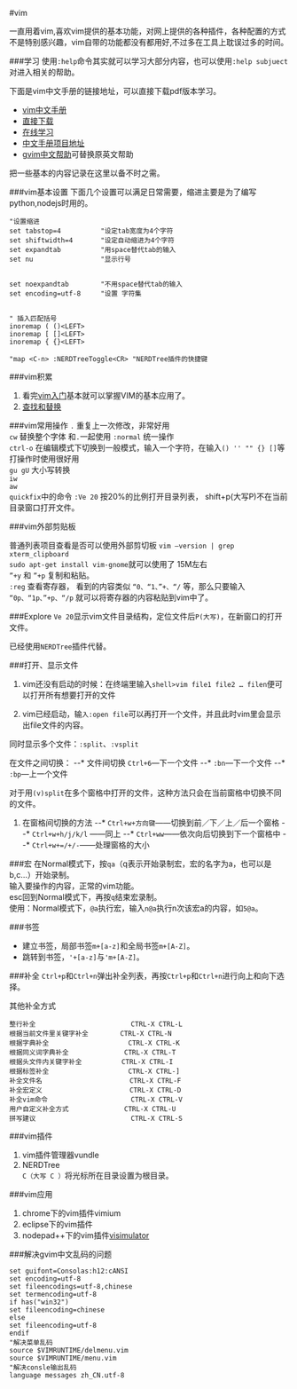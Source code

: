 ﻿#vim

一直用着vim,喜欢vim提供的基本功能，对网上提供的各种插件，各种配置的方式不是特别感兴趣，vim自带的功能都没有都用好,不过多在工具上耽误过多的时间。

###学习
使用`:help`命令其实就可以学习大部分内容，也可以使用`:help subjuect`对进入相关的帮助。

下面是vim中文手册的链接地址，可以直接下载pdf版本学习。

- [vim中文手册](http://vimcdoc.sourceforge.net/)  
- [直接下载](http://sourceforge.net/project/showfiles.php?group_id=56777)  
- [在线学习](http://vimcdoc.sourceforge.net/doc/)
- [中文手册项目地址](http://sourceforge.net/projects/vimcdoc/)  
- [gvim中文帮助](http://sourceforge.net/projects/vimcdoc/files/win32-install/)可替换原英文帮助  


把一些基本的内容记录在这里以备不时之需。

###vim基本设置
下面几个设置可以满足日常需要，缩进主要是为了编写python,nodejs时用的。
```vim
"设置缩进 
set tabstop=4          "设定tab宽度为4个字符
set shiftwidth=4       "设定自动缩进为4个字符
set expandtab          "用space替代tab的输入
set nu                 "显示行号
 
 
set noexpandtab        "不用space替代tab的输入
set encoding=utf-8     "设置 字符集
 
 
" 插入匹配括号
inoremap ( ()<LEFT>
inoremap [ []<LEFT>
inoremap { {}<LEFT>

"map <C-n> :NERDTreeToggle<CR> "NERDTree插件的快捷键

```

###vim积累
1. 看完[vim入门](vimtutor.md)基本就可以掌握VIM的基本应用了。
1. [查找和替换](vim查找和替换.md)

###vim常用操作
`.` 重复上一次修改，非常好用  
`cw` 替换整个字体 和`.`一起使用
`:normal` 统一操作  
`ctrl-o` 在编辑模式下切换到一般模式，输入一个字符，在输入`() '' "" {} []`等打操作时使用很好用  
`gu gU` 大小写转换  
`iw`  
`aw`  
`quickfix`中的命令
`:Ve 20` 按20%的比例打开目录列表， shift+p(大写P)不在当前目录窗口打开文件。  

###vim外部剪贴板

普通列表项目查看是否可以使用外部剪切板 `vim –version | grep xterm_clipboard`  
`sudo apt-get install vim-gnome`就可以使用了 15M左右  
`”+y` 和 `”+p` 复制和粘贴。  
`:reg` 查看寄存器， 看到的内容类似 `“0、“1、”+、“/` 等，那么只要输入 `“0p、“1p、”+p、“/p` 就可以将寄存器的内容粘贴到vim中了。  

###Explore
`Ve 20`显示vim文件目录结构，定位文件后`P(大写)`，在新窗口的打开文件。

已经使用`NERDTree`插件代替。

###打开、显示文件
1. vim还没有启动的时候：在终端里输入`shell>vim file1 file2 … filen`便可以打开所有想要打开的文件

1. vim已经启动，输`入:open file`可以再打开一个文件，并且此时vim里会显示出file文件的内容。

同时显示多个文件：`:split`、`:vsplit`

在文件之间切换： 
--* 文件间切换 `Ctrl+6`—下一个文件 
--* `:bn`—下一个文件 
--* `:bp`—上一个文件 


对于用`(v)split`在多个窗格中打开的文件，这种方法只会在当前窗格中切换不同的文件。

1. 在窗格间切换的方法 
--* `Ctrl+w+方向键`——切换到前／下／上／后一个窗格 
--* `Ctrl+w+h/j/k/l` ——同上 
--* `Ctrl+ww`——依次向后切换到下一个窗格中 
--* `Ctrl+w+=/+/-`——处理窗格的大小 

###宏
在Normal模式下，按`qa`（q表示开始录制宏，宏的名字为a，也可以是b,c…）开始录制。  
输入要操作的内容，正常的vim功能。  
esc回到Normal模式下，再按`q`结束宏录制。  
使用：Normal模式下，`@a`执行宏，输入`n@a`执行n次该宏a的内容，如`5@a`。  

###书签
* 建立书签，局部书签`m+[a-z]`和全局书签`m+[A-Z]`。
* 跳转到书签，`'+[a-z]`与`'m+[A-Z]`。

###补全
`Ctrl+p`和`Ctrl+n`弹出补全列表，再按`Ctrl+p`和`Ctrl+n`进行向上和向下选择。

其他补全方式  

```
整行补全                        CTRL-X CTRL-L
根据当前文件里关键字补全        CTRL-X CTRL-N
根据字典补全                    CTRL-X CTRL-K
根据同义词字典补全              CTRL-X CTRL-T
根据头文件内关键字补全          CTRL-X CTRL-I
根据标签补全                    CTRL-X CTRL-]
补全文件名                      CTRL-X CTRL-F
补全宏定义                      CTRL-X CTRL-D
补全vim命令                     CTRL-X CTRL-V
用户自定义补全方式              CTRL-X CTRL-U
拼写建议                        CTRL-X CTRL-S 
```

###vim插件
1. vim插件管理器vundle
1. NERDTree  
`C（大写 C ）`将光标所在目录设置为根目录。

###vim应用
1. chrome下的vim插件vimium
1. eclipse下的vim插件  
1. nodepad++下的vim插件[visimulator](visimulator.zip)  


###解决gvim中文乱码的问题
```
set guifont=Consolas:h12:cANSI
set encoding=utf-8
set fileencodings=utf-8,chinese
set termencoding=utf-8
if has("win32")
set fileencoding=chinese
else
set fileencoding=utf-8
endif
"解决菜单乱码
source $VIMRUNTIME/delmenu.vim
source $VIMRUNTIME/menu.vim
"解决consle输出乱码
language messages zh_CN.utf-8
```
